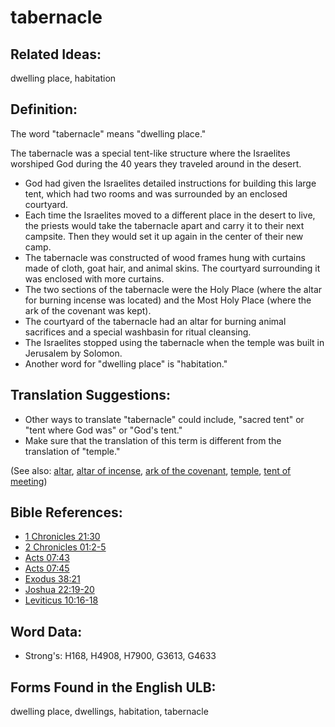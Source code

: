 # tabernacle

## Related Ideas:

dwelling place, habitation


## Definition:

The word "tabernacle" means "dwelling place."

The tabernacle was a special tent-like structure where the Israelites worshiped God during the 40 years they traveled around in the desert.

* God had given the Israelites detailed instructions for building this large tent, which had two rooms and was surrounded by an enclosed courtyard.
* Each time the Israelites moved to a different place in the desert to live, the priests would take the tabernacle apart and carry it to their next campsite. Then they would set it up again in the center of their new camp.
* The tabernacle was constructed of wood frames hung with curtains made of cloth, goat hair, and animal skins. The courtyard surrounding it was enclosed with more curtains.
* The two sections of the tabernacle were the Holy Place (where the altar for burning incense was located) and the Most Holy Place (where the ark of the covenant was kept).
* The courtyard of the tabernacle had an altar for burning animal sacrifices and a special washbasin for ritual cleansing.
* The Israelites stopped using the tabernacle when the temple was built in Jerusalem by Solomon.
* Another word for "dwelling place" is "habitation."

## Translation Suggestions:

* Other ways to translate "tabernacle" could include, "sacred tent" or "tent where God was" or "God's tent."
* Make sure that the translation of this term is different from the translation of "temple."

(See also: [altar](../kt/altar.md), [altar of incense](../other/altarofincense.md), [ark of the covenant](../kt/arkofthecovenant.md), [temple](../kt/temple.md), [tent of meeting](../other/tentofmeeting.md))

## Bible References:

* [1 Chronicles 21:30](rc://en/tn/help/1ch/21/30)
* [2 Chronicles 01:2-5](rc://en/tn/help/2ch/01/02)
* [Acts 07:43](rc://en/tn/help/act/07/43)
* [Acts 07:45](rc://en/tn/help/act/07/45)
* [Exodus 38:21](rc://en/tn/help/exo/38/21)
* [Joshua 22:19-20](rc://en/tn/help/jos/22/19)
* [Leviticus 10:16-18](rc://en/tn/help/lev/10/16)

## Word Data:

* Strong's: H168, H4908, H7900, G3613, G4633

## Forms Found in the English ULB:

dwelling place, dwellings, habitation, tabernacle


